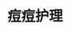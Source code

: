 # 痘痘护理
<sc-dc></sc-dc>
<br />
<dialog>
# Why do you have a [Band-Aid/n.] on your face?
## It's not a Band-Aid, it's an [acne/n.] [patch/n./8].
I have a big [pimple/n.] here, and I'm hoping the patch will make it go away faster.
# Oh, I haven't had acne problems since high school.
In high school, I had really bad acne.
## What did you do about it?
# I bought [over-the-counter/adj.] medicine at the pharmacy.
When that didn't work, I saw a [dermatologist/n.] regularly and took [prescription/n./4] drugs.
## Did it help?
# It helped some, but my acne only completely cleared after high school.
Then I had to get [laser/n.] treatment to get rid of the acne [scars/n.].
## Thanks for sharing. I won't [complain/v.] about a single pimple then!
</dialog>
